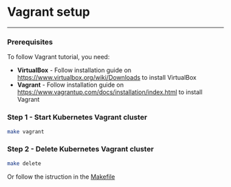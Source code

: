 # Vagrant setup
___

### Prerequisites

To follow Vagrant tutorial, you need:
- **VirtualBox** - Follow installation guide on https://www.virtualbox.org/wiki/Downloads to install VirtualBox
- **Vagrant** - Follow installation guide on https://www.vagrantup.com/docs/installation/index.html to install Vagrant

### Step 1 - Start Kubernetes Vagrant cluster

```bash
make vagrant
```

### Step 2 - Delete Kubernetes Vagrant cluster

```bash
make delete
```

Or follow the istruction in the [Makefile](./Makefile)
